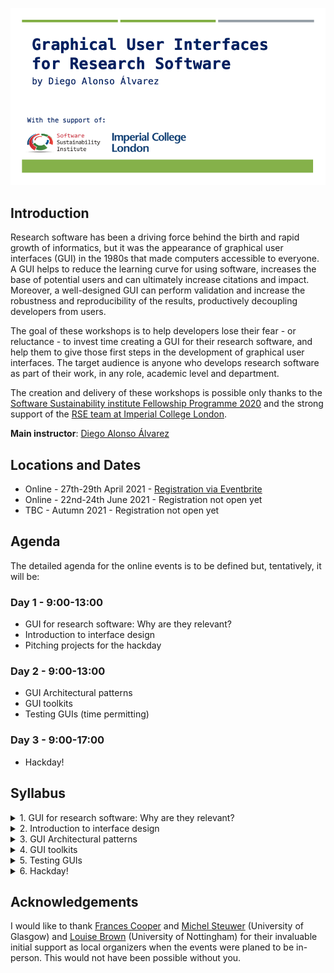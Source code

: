 ![header](header.png)

## Introduction

Research software has been a driving force behind the birth and rapid growth of informatics, but it was the appearance of graphical user interfaces (GUI) in the 1980s that made computers accessible to everyone. A GUI helps to reduce the learning curve for using software, increases the base of potential users and can ultimately increase citations and impact. Moreover, a well-designed GUI can perform validation and increase the robustness and reproducibility of the results, productively decoupling developers from users.

The goal of these workshops is to help developers lose their fear - or reluctance - to invest time creating a GUI for their research software, and help them to give those first steps in the development of graphical user interfaces. The target audience is anyone who develops research software as part of their work, in any role, academic level and department.

The creation and delivery of these workshops is possible only thanks to the [Software Sustainability institute Fellowship Programme 2020](https://www.software.ac.uk/programmes-and-events/fellowship-programme) and the strong support of the [RSE team at Imperial College London](http://www.imperial.ac.uk/admin-services/ict/self-service/research-support/rcs/research-software-engineering/).

**Main instructor**: [Diego Alonso Álvarez](INSTRUCTORS.md#diego-alonso-alvarez)

## Locations and Dates

- Online - 27th-29th April 2021 - [Registration via Eventbrite](https://guis4rs_april21.eventbrite.co.uk)
- Online - 22nd-24th June 2021 - Registration not open yet
- TBC - Autumn 2021 - Registration not open yet

## Agenda

The detailed agenda for the online events is to be defined but, tentatively, it will be:

### Day 1 - 9:00-13:00
- GUI for research software: Why are they relevant?
- Introduction to interface design
- Pitching projects for the hackday

### Day 2 - 9:00-13:00
- GUI Architectural patterns
- GUI toolkits
- Testing GUIs (time permitting)

### Day 3 - 9:00-17:00
- Hackday!

## Syllabus

<details><summary>1. GUI for research software: Why are they relevant?</summary>
<p>

**Lesson materials**: Not available, yet.

Research software (RS) is designed to facilitate answering research questions, and it achieves this goal by running calculations, modeling some phenomena or managing and visualizing datasets, among many others. This is what RS is meant to accomplish, first and foremost, and everything that does not go in this direction is never a priority. GUIs in research software are nearly always considered as an aftermath - if considered at all! -, and add-on usually not very sophisticated to try to make the software more accessible. And the result is rarely fit for purpose. In this first lecture of the course we will try to answer the question of when research software might benefit from a GUI, when it will not, and what the benefits that having a well design GUI can bring to the table.
</p>
</details>

<details><summary>2. Introduction to interface design</summary>
<p>

**(Glasgow) Guest lecture by**: [Mark Turner](INSTRUCTORS.md#mark-turner)
**Lesson materials**: Not available, yet.

As RSEs we’re always writing code, testing code and writing documentation about that code. However, every so often we have to build something that has a user interface. All of a sudden you’re not just a programmer and a database engineer but a UI/UX designer too. For those who find the world of UI/UX design a little challenging, this talk will introduce simple core concepts that form the basis of a well-designed, useful, maybe even aesthetically pleasing user interfaces. These concepts are transferable across programming languages, the web and even onto printed materials and slide decks. Hopefully by picking up a few tips of what to do, and what not to do, everyone’s user interfaces will be a little easier to use, and maybe even a little better to look at.
</p>
</details>

<details><summary>3. GUI Architectural patterns</summary>
<p>

**Lesson materials**: Not available, yet.

"[An architectural pattern is a general, reusable solution to a commonly occurring problem in software architecture within a given context.](https://en.wikipedia.org/wiki/Architectural_pattern)" The context, in our case, is graphical user interfaces and the commonly occurring problem is how to keep a separation of concerns between the business logic and the visual, interacting elements, as well as how they communicate with each other. In this lecture we provide an overview of some of the most common patterns in GUI Architectures, such as the model-view-controller, highlighting some of their advantages and disadvantages... as well as when to manage without a pattern altogether!
</p>
</details>

<details><summary>4. GUI toolkits</summary>
<p>

**Lesson materials**: Not available, yet.

So far, we have been discussing general GUI theory, broadly applicable to any programming language and GUI toolkit. The fact is that the choice of language - and once this is chosen, the specific GUI toolkit to use - will have a strong impact on the implementation of the architectural patterns and the flexibility in the UI/UX design. It might even condition altogether what you can and cannot do! In this lecture we will give and overview of some common GUI toolkits for Python, suitable for desktop, mobile and web applications, discussing their pros and cons.

**Note**: Despite the examples being focussed on Python, many of these GUI toolkits are available with similar API and functionality in other programming languages. As a result, non-Python users will still benefit from the contents of this lecture.
</p>
</details>

<details><summary>5. Testing GUIs</summary>
<p>

**Lesson materials**: Not available, yet.

Testing your code and, ideally, implementing a CI/CD system is a must in any software project. And GUIs are no exception. But being GUIs dependent on displaying some graphics and having a user interacting with the different elements makes this automatic testing slightly more challenging. In this final lecture of the course we will give some guidelines on how this testing can be accomplished, what aspects of the GUI should be check and which ones should rely on the GUI toolkit developers having done a good testing job on their side.
</p>
</details>

<details><summary>6. Hackday!</summary>
<p>

The second day of the workshop will be a hackathon to put into practice all the ideas and discussions of the day before! Working in teams, the attendees will lay some concrete plans and give the first steps to develop a GUI for the software of their choice. This can be a piece of code related to a project they are already working on or something completely external to their own work. There will be pitches for the proposed projects by the end of the first day.
</p>
</details>


## Acknowledgements

I would like to thank [Frances Cooper](https://www.francescooper.net/) and [Michel Steuwer](https://michel.steuwer.info/) (University of Glasgow) and [Louise Brown](https://www.nottingham.ac.uk/engineering/people/louise.brown) (University of Nottingham) for their invaluable initial support as local organizers when the events were planed to be in-person. This would not have been possible without you.

